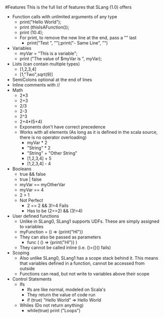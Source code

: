 #Features
This is the full list of features that SLang (1.0) offers
* Function calls with unlimited arguments of any type
  * print("Hello World");
  * print (thisIsAFunction());
  * print (10.4);
  * For print, to remove the new line at the end, pass a "" last
    * print("Test ", "");print("- Same Line", "")
* Variables
  * myVar = "This is a variable";
  * print ("The value of $myVar is ", myVar);
* Lists (can contain multiple types)
  * [1,2,3,4]
  * [1,"Two",sqrt(9)]
* SemiColons optional at the end of lines
* Inline comments with //
* Math
  * 2*3
  * 2+3
  * 2/3
  * 2-3
  * 2^3
  * 2+4*(5+4)
  * Exponents don't have correct precedence
  * Works with all elements (As long as it is defined in the scala source, there is no operator overloading)
    * myVar * 2
    * "String" * 2
    * "String" + "Other String"
    * [1,2,3,4] + 5
    * [1,2,3,4] - 4
* Booleans
  * true && false
  * true | false
  * myVar == myOtherVar
  * myVar == 4
  * 2 > 1
  * Not Perfect
    * 2 == 2 && 3!=4 Fails
    * Has to be (2==2) && (3!=4)
* User defined functions
  * Unlike in SLang0, SLang1 supports UDFs. These are simply assigned to variables
  * myFunction = () => {print("HI")}
  * They can also be passed as parameters
    * func ( () => {print("HI")} )
  * They cannot be called inline (i.e. ()={}() fails)
* Scoping
  * Also unlike SLang0, SLang1 has a scope stack behind it. This means that variables defined in a function, cannot be accessed from outside
  * Functions can read, but not write to variables above their scope
* Control Statements
  * Ifs
    * Ifs are like normal, modeled on Scala's
    * They return the value of code run
    * if (true) "Hello World" => Hello World
  * Whiles (Do not return anything)
    * while(true) print ("Loops")